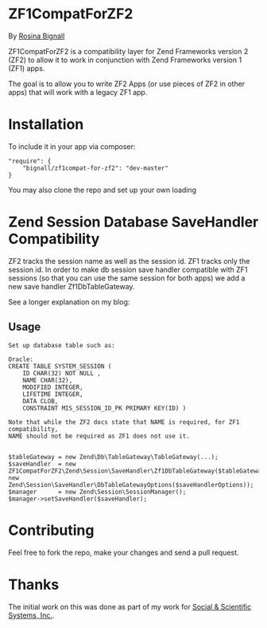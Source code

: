 ZF1CompatForZF2
===============

By [Rosina Bignall](http://rosinabignall.com/)

ZF1CompatForZF2 is a compatibility layer for Zend Frameworks version 2 (ZF2)
to allow it to work in conjunction with Zend Frameworks version 1 (ZF1) apps.

The goal is to allow you to write ZF2 Apps (or use pieces of ZF2 in other
apps) that will work with a legacy ZF1 app.

Installation
============

To include it in your app via composer:

	"require": {
        "bignall/zf1compat-for-zf2": "dev-master"
    }

You may also clone the repo and set up your own loading

Zend Session Database SaveHandler Compatibility
===============================================

ZF2 tracks the session name as well as the session id.  ZF1 tracks only the
session id.  In order to make db session save handler compatible with ZF1
sessions (so that you can use the same session for both apps) we add a new
save handler Zf1DbTableGateway.

See a longer explanation on my blog: 

Usage
-----
    Set up database table such as:

    Oracle:
    CREATE TABLE SYSTEM_SESSION ( 
        ID CHAR(32) NOT NULL ,
        NAME CHAR(32),
        MODIFIED INTEGER,
        LIFETIME INTEGER,
        DATA CLOB,
        CONSTRAINT MIS_SESSION_ID_PK PRIMARY KEY(ID) )

    Note that while the ZF2 docs state that NAME is required, for ZF1 compatibility, 
    NAME should not be required as ZF1 does not use it.


    $tableGateway = new Zend\Db\TableGateway\TableGateway(...);
    $saveHandler  = new ZF1CompatForZF2\Zend\Session\SaveHandler\Zf1DbTableGateway($tableGateway, new Zend\Session\SaveHandler\DbTableGatewayOptions($saveHandlerOptions));
    $manager      = new Zend\Session\SessionManager();
    $manager->setSaveHandler($saveHandler);


Contributing 
============

Feel free to fork the repo, make your changes and send a pull request.  

Thanks
======

The initial work on this was done as part of my work for [Social & Scientific
Systems, Inc.](http://www.s-3.com/).
